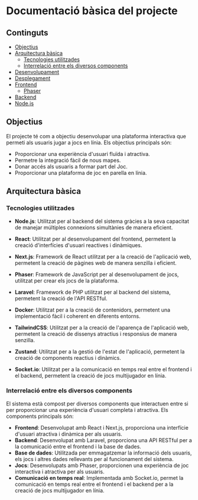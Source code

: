 # Documentació bàsica del projecte

## Continguts

- [Objectius](#objectius)
- [Arquitectura bàsica](#arquitectura-bàsica)
  - [Tecnologies utilitzades](#tecnologies-utilitzades)
  - [Interrelació entre els diversos components](#interrelació-entre-els-diversos-components)
- [Desenvolupament](./docker-Develop/README.md)
- [Desplegament](./produccio/README.md)
- [Frontend](../front/next/README.md)
  - [Phaser](./pheaser/README.md)
- [Backend](./laravel/README.md)
- [Node.js](../node/README.md)

## Objectius

El projecte té com a objectiu desenvolupar una plataforma interactiva que permeti als usuaris jugar a jocs en línia. Els objectius principals són:

- Proporcionar una experiència d'usuari fluïda i atractiva.
- Permetre la integració fàcil de nous mapes.
- Donar accés als usuaris a formar part del Joc.
- Proporcionar una plataforma de joc en parella en línia.

## Arquitectura bàsica

### Tecnologies utilitzades

- **Node.js**: Utilitzat per al backend del sistema gràcies a la seva capacitat de manejar múltiples connexions simultànies de manera eficient.
- **React**: Utilitzat per al desenvolupament del frontend, permetent la creació d'interfícies d'usuari reactives i dinàmiques.
- **Next.js**: Framework de React utilitzat per a la creació de l'aplicació web, permetent la creació de pàgines web de manera senzilla i eficient.
- **Phaser**: Framework de JavaScript per al desenvolupament de jocs, utilitzat per crear els jocs de la plataforma.
- **Laravel**: Framework de PHP utilitzat per al backend del sistema, permetent la creació de l'API RESTful.
- **Docker**: Utilitzat per a la creació de contenidors, permetent una implementació fàcil i coherent en diferents entorns.

- **TailwindCSS**: Utilitzat per a la creació de l'aparença de l'aplicació web, permetent la creació de dissenys atractius i responsius de manera senzilla.
- **Zustand**: Utilitzat per a la gestió de l'estat de l'aplicació, permetent la creació de components reactius i dinàmics.
- **Socket.io**: Utilitzat per a la comunicació en temps real entre el frontend i el backend, permetent la creació de jocs multijugador en línia.

### Interrelació entre els diversos components

El sistema està compost per diversos components que interactuen entre si per proporcionar una experiència d'usuari completa i atractiva. Els components principals són:
  - **Frontend**: Desenvolupat amb React i Next.js, proporciona una interfície d'usuari atractiva i dinàmica per als usuaris.
  - **Backend**: Desenvolupat amb Laravel, proporciona una API RESTful per a la comunicació entre el frontend i la base de dades.
  - **Base de dades**: Utilitzada per emmagatzemar la informació dels usuaris, els jocs i altres dades rellevants per al funcionament del sistema.
  - **Jocs**: Desenvolupats amb Phaser, proporcionen una experiència de joc interactiva i atractiva per als usuaris.
  - **Comunicació en temps real**: Implementada amb Socket.io, permet la comunicació en temps real entre el frontend i el backend per a la creació de jocs multijugador en línia.
